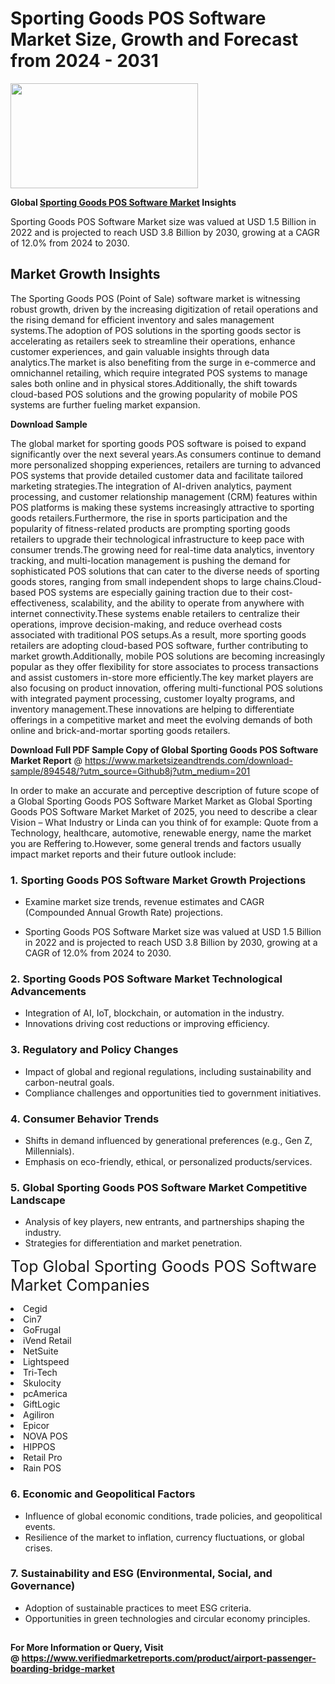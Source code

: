 <H1>Sporting Goods POS Software Market Size, Growth and Forecast from 2024 - 2031</H1><img class="aligncenter size-medium wp-image-584254" src="https://thirdeyenews.in/wp-content/uploads/2024/09/Global-Market-Research-300x168.jpeg" alt="" width="300" height="168" /><p><strong>Global&nbsp;<a href="https://www.marketsizeandtrends.com/download-sample/894548/?utm_source=Github8j?utm_medium=201">Sporting Goods POS Software Market</a> Insights</strong></p><p>Sporting Goods POS Software Market size was valued at USD 1.5 Billion in 2022 and is projected to reach USD 3.8 Billion by 2030, growing at a CAGR of 12.0% from 2024 to 2030.</p><p><h2>Market Growth Insights</h2> <p>The Sporting Goods POS (Point of Sale) software market is witnessing robust growth, driven by the increasing digitization of retail operations and the rising demand for efficient inventory and sales management systems.The adoption of POS solutions in the sporting goods sector is accelerating as retailers seek to streamline their operations, enhance customer experiences, and gain valuable insights through data analytics.The market is also benefiting from the surge in e-commerce and omnichannel retailing, which require integrated POS systems to manage sales both online and in physical stores.Additionally, the shift towards cloud-based POS solutions and the growing popularity of mobile POS systems are further fueling market expansion.</p> <p><strong>Download Sample</strong></p> <p>The global market for sporting goods POS software is poised to expand significantly over the next several years.As consumers continue to demand more personalized shopping experiences, retailers are turning to advanced POS systems that provide detailed customer data and facilitate tailored marketing strategies.The integration of AI-driven analytics, payment processing, and customer relationship management (CRM) features within POS platforms is making these systems increasingly attractive to sporting goods retailers.Furthermore, the rise in sports participation and the popularity of fitness-related products are prompting sporting goods retailers to upgrade their technological infrastructure to keep pace with consumer trends.The growing need for real-time data analytics, inventory tracking, and multi-location management is pushing the demand for sophisticated POS solutions that can cater to the diverse needs of sporting goods stores, ranging from small independent shops to large chains.Cloud-based POS systems are especially gaining traction due to their cost-effectiveness, scalability, and the ability to operate from anywhere with internet connectivity.These systems enable retailers to centralize their operations, improve decision-making, and reduce overhead costs associated with traditional POS setups.As a result, more sporting goods retailers are adopting cloud-based POS software, further contributing to market growth.Additionally, mobile POS solutions are becoming increasingly popular as they offer flexibility for store associates to process transactions and assist customers in-store more efficiently.The key market players are also focusing on product innovation, offering multi-functional POS solutions with integrated payment processing, customer loyalty programs, and inventory management.These innovations are helping to differentiate offerings in a competitive market and meet the evolving demands of both online and brick-and-mortar sporting goods retailers.<p><span class=""><strong>Download Full PDF Sample Copy of Global Sporting Goods POS Software Market Report</strong> @ <a href="https://www.marketsizeandtrends.com/download-sample/894548/?utm_source=Github8j?utm_medium=201" target="_blank">https://www.marketsizeandtrends.com/download-sample/894548/?utm_source=Github8j?utm_medium=201</a></span></p><p>In order to make an accurate and perceptive description of future scope of a Global&nbsp;Sporting Goods POS Software Market Market as Global&nbsp;Sporting Goods POS Software Market Market of 2025, you need to describe a clear Vision &ndash; What Industry or Linda can you think of for example: Quote from a Technology, healthcare, automotive, renewable energy, name the market you are Reffering to.However, some general trends and factors usually impact market reports and their future outlook include:</p><h3>1.&nbsp;<strong>Sporting Goods POS Software Market Growth Projections</strong></h3><ul><li>Examine market size trends, revenue estimates and CAGR (Compounded Annual Growth Rate) projections.</li><li><p>Sporting Goods POS Software Market size was valued at USD 1.5 Billion in 2022 and is projected to reach USD 3.8 Billion by 2030, growing at a CAGR of 12.0% from 2024 to 2030.</p></li></ul><h3>2.&nbsp;<strong>Sporting Goods POS Software Market Technological Advancements</strong></h3><ul><li>Integration of AI, IoT, blockchain, or automation in the industry.</li><li>Innovations driving cost reductions or improving efficiency.</li></ul><h3>3.&nbsp;<strong>Regulatory and Policy Changes</strong></h3><ul><li>Impact of global and regional regulations, including sustainability and carbon-neutral goals.</li><li>Compliance challenges and opportunities tied to government initiatives.</li></ul><h3>4.&nbsp;<strong>Consumer Behavior Trends</strong></h3><ul><li>Shifts in demand influenced by generational preferences (e.g., Gen Z, Millennials).</li><li>Emphasis on eco-friendly, ethical, or personalized products/services.</li></ul><h3>5.&nbsp;<strong>Global Sporting Goods POS Software Market Competitive Landscape</strong></h3><ul><li>Analysis of key players, new entrants, and partnerships shaping the industry.</li><li>Strategies for differentiation and market penetration.</li></ul><p data-pm-slice="1 1 []"><span style="color: inherit; font-family: inherit; font-size: 25px;">Top Global Sporting Goods POS Software Market Companies</span></p><div class="" data-test-id=""><p><li>Cegid</li><li> Cin7</li><li> GoFrugal</li><li> iVend Retail</li><li> NetSuite</li><li> Lightspeed</li><li> Tri-Tech</li><li> Skulocity</li><li> pcAmerica</li><li> GiftLogic</li><li> Agiliron</li><li> Epicor</li><li> NOVA POS</li><li> HIPPOS</li><li> Retail Pro</li><li> Rain POS</li></p></div><h3>6.&nbsp;<strong>Economic and Geopolitical Factors</strong></h3><ul><li>Influence of global economic conditions, trade policies, and geopolitical events.</li><li>Resilience of the market to inflation, currency fluctuations, or global crises.</li></ul><h3>7.&nbsp;<strong>Sustainability and ESG (Environmental, Social, and Governance)</strong></h3><ul><li>Adoption of sustainable practices to meet ESG criteria.</li><li>Opportunities in green technologies and circular economy principles.</li></ul><h2><strong style="font-size: 14px;">For More Information or Query, Visit @&nbsp;</strong><a style="background-color: #ffffff; font-size: 14px;" href="https://www.marketsizeandtrends.com/report/sporting-goods-pos-software-market-/" target="_blank">https://www.verifiedmarketreports.com/product/airport-passenger-boarding-bridge-market</a></h2>
